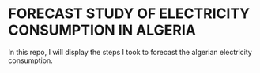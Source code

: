 # FORECAST STUDY OF ELECTRICITY CONSUMPTION IN ALGERIA
In this repo, I will display the steps I took to forecast the algerian electricity consumption.

